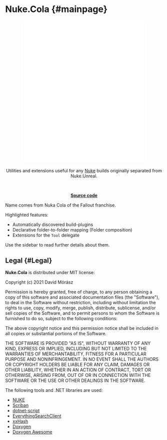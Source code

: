 # Nuke.Cola {#mainpage}

<div align="center">

<img width="400px" src="nuke.cola.full.onDark.svg" />

Utilities and extensions useful for any [Nuke](https://nuke.build) builds originally separated from Nuke.Unreal.

&nbsp;

**[Source code](https://github.com/microdee/md.Nuke.Cola)**

</div>

Name comes from Nuka Cola of the Fallout franchise.

Highlighted features:

* Automatically discovered build-plugins
* Declarative folder-to-folder mapping (Folder composition)
* Extensions for the `Tool` delegate

Use the sidebar to read further details about them.

## Legal {#Legal}

**Nuke.Cola** is distributed under MIT license:

Copyright (c) 2021 David Mórász

Permission is hereby granted, free of charge, to any person obtaining a copy
of this software and associated documentation files (the "Software"), to deal
in the Software without restriction, including without limitation the rights
to use, copy, modify, merge, publish, distribute, sublicense, and/or sell
copies of the Software, and to permit persons to whom the Software is
furnished to do so, subject to the following conditions:

The above copyright notice and this permission notice shall be included in all
copies or substantial portions of the Software.

THE SOFTWARE IS PROVIDED "AS IS", WITHOUT WARRANTY OF ANY KIND, EXPRESS OR
IMPLIED, INCLUDING BUT NOT LIMITED TO THE WARRANTIES OF MERCHANTABILITY,
FITNESS FOR A PARTICULAR PURPOSE AND NONINFRINGEMENT. IN NO EVENT SHALL THE
AUTHORS OR COPYRIGHT HOLDERS BE LIABLE FOR ANY CLAIM, DAMAGES OR OTHER
LIABILITY, WHETHER IN AN ACTION OF CONTRACT, TORT OR OTHERWISE, ARISING FROM,
OUT OF OR IN CONNECTION WITH THE SOFTWARE OR THE USE OR OTHER DEALINGS IN THE
SOFTWARE.

The following tools and .NET libraries are used:

* [NUKE](https://nuke.build)
* [Scriban](https://github.com/scriban/scriban)
* [dotnet-script](https://github.com/dotnet-script/dotnet-script)
* [EverythingSearchClient](https://github.com/sgrottel/EverythingSearchClient)
* [xxHash](https://github.com/Cyan4973/xxHash)
* [Doxygen](https://www.doxygen.nl/index.html)
* [Doxygen Awesome](https://jothepro.github.io/doxygen-awesome-css/)
